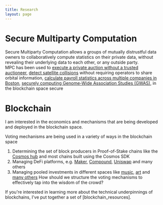 ```yaml
---
title: Research
layout: page
---
```


# Secure Multiparty Computation

Secure Multiparty Computation allows a groups of mutually distrustful data owners to collaboratively compute statistics 
on their private data, without revealing their underlying data to each other, or any outside party.  
MPC has been used to [execute a private auction without a trusted auctioneer](https://link.springer.com/chapter/10.1007/978-3-642-03549-4_20), [detect satellite collisions](https://link.springer.com/chapter/10.1007/978-3-319-44618-9_9) without requiring operators to share 
orbital information, [calculate payroll statistics across multiple companies in Boston](https://ieeexplore.ieee.org/abstract/document/7839796), [securely computing Genome-Wide Association Studies (GWAS)](https://www.nature.com/articles/nbt.4108), 
in the blockchain space secure 


# Blockchain

I am interested in the economics and mechanisms that are being developed and deployed in the blockchain space.

Voting mechanisms are being used in a variety of ways in the blockchain space
1. Determining the set of block producers in Proof-of-Stake chains like the [Cosmos hub](https://hub.cosmos.network/main/validators/overview.html) and most chains built using the Cosmos SDK
1. Managing DeFi platforms, e.g. [Maker](https://vote.makerdao.com/), [Compound](https://compound.finance/governance), [Uniswap](https://gov.uniswap.org/) and many others
1. Managing pooled investments in different spaces like [music](https://www.beetsdao.com/), [art](https://pleasr.org/#) and [many others](https://decrypt.co/88894/11-most-interesting-daos-of-2021)
How should we structure the voting mechanisms to effectively tap into the wisdom of the crowd?

If you're interested in learning more about the technical underpinnings of blockchains, I've put together a set 
of [blockchain_resources].

